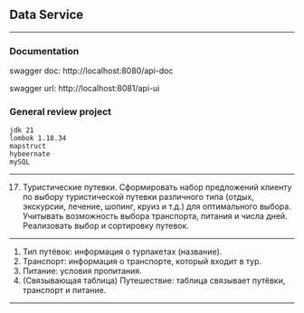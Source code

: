 ## Data Service

---

### Documentation
swagger doc: http://localhost:8080/api-doc

swagger url: http://localhost:8081/api-ui

### General review project

    jdk 21
    lombok 1.18.34
    mapstruct
    hybeernate
    mySQL 

---

17. Туристические путевки.
Сформировать набор предложений клиенту по выбору туристической путевки различного типа 
(отдых, экскурсии, лечение, шопинг, круиз и т.д.) для оптимального выбора. 
Учитывать возможность выбора транспорта, питания и числа дней. Реализовать выбор и сортировку путевок.

---

1. Тип путёвок: информация о турпакетах (название).
2. Транспорт: информация о транспорте, который входит в тур.
3. Питание: условия пропитания.
4. (Связывающая таблица) Путешествие: таблица связывает путёвки, транспорт и питание.

---
